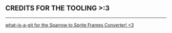 ## CREDITS FOR THE TOOLING >:3

---

[what-is-a-git for the Sparrow to Sprite Frames Converter! <3](https://github.com/what-is-a-git/Funkin-Godot/tree/rewrite)
